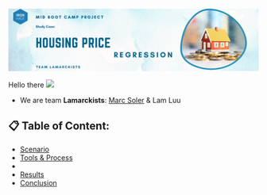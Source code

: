 ![Header](https://github.com/lamtranluu/IRON-HACK_Mid-Bootcamp-Project/blob/main/Images/Watercolor%20Sky%20Photo%20Google%20Classroom%20Header%20(1).png)

Hello there <img src="https://media.giphy.com/media/hvRJCLFzcasrR4ia7z/giphy.gif" width="25px"> 
* We are team **Lamarckists**: [Marc Soler](https://github.com/mrpotato2012)  & Lam Luu





## 📋 Table of Content:
* [Scenario](https://github.com/lamtranluu/Iron-Hack_Project1_Working-with-messy-data/blob/main/README.md#challenges) 
* [Tools & Process](https://github.com/lamtranluu/Iron-Hack_Project1_Working-with-messy-data/blob/main/README.md#tools-process)
* 
* [Results](https://github.com/lamtranluu/Iron-Hack_Project1_Working-with-messy-data/blob/main/README.md#data-insight) 
* [Conclusion](https://github.com/lamtranluu/Iron-Hack_Project1_Working-with-messy-data/blob/main/README.md#key-take-aways) 
